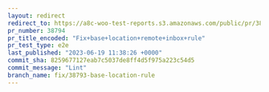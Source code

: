 ```yaml
---
layout: redirect
redirect_to: https://a8c-woo-test-reports.s3.amazonaws.com/public/pr/38794/e2e/index.html
pr_number: 38794
pr_title_encoded: "Fix+base+location+remote+inbox+rule"
pr_test_type: e2e
last_published: "2023-06-19 11:38:26 +0000"
commit_sha: 8259677127eab7c5037de8ff4d5f975a223c54d5
commit_message: "Lint"
branch_name: fix/38793-base-location-rule
---
```

